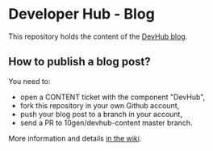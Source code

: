 # Developer Hub - Blog

This repository holds the content of the [DevHub blog](https://developer.mongodb.com/).

## How to publish a blog post?

You need to:
- open a CONTENT ticket with the component "DevHub",
- fork this repository in your own Github account,
- push your blog post to a branch in your account,
- send a PR to 10gen/devhub-content master branch.

More information and details [in the wiki](https://wiki.corp.mongodb.com/display/DEVREL/Writing+Content+for+MongoDB).
